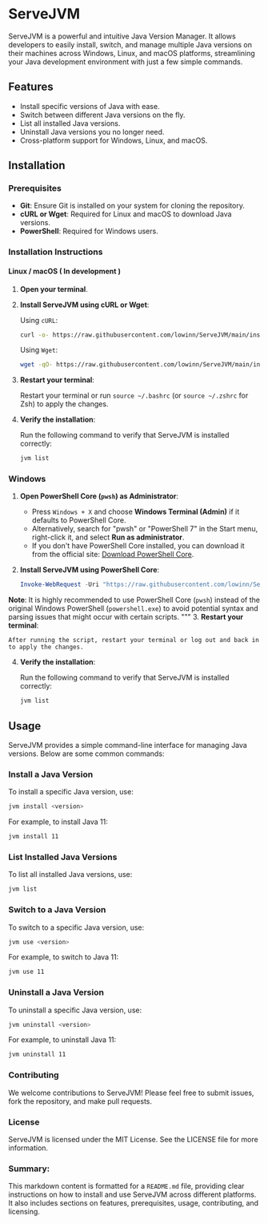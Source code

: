 # ServeJVM

ServeJVM is a powerful and intuitive Java Version Manager. It allows developers to easily install, switch, and manage multiple Java versions on their machines across Windows, Linux, and macOS platforms, streamlining your Java development environment with just a few simple commands.

## Features

- Install specific versions of Java with ease.
- Switch between different Java versions on the fly.
- List all installed Java versions.
- Uninstall Java versions you no longer need.
- Cross-platform support for Windows, Linux, and macOS.

## Installation

### Prerequisites

- **Git**: Ensure Git is installed on your system for cloning the repository.
- **cURL or Wget**: Required for Linux and macOS to download Java versions.
- **PowerShell**: Required for Windows users.

### Installation Instructions

#### Linux / macOS ( In development )

1. **Open your terminal**.
2. **Install ServeJVM using cURL or Wget**:

    Using `cURL`:
    ```bash
    curl -o- https://raw.githubusercontent.com/lowinn/ServeJVM/main/install.sh | bash
    ```

    Using `Wget`:
    ```bash
    wget -qO- https://raw.githubusercontent.com/lowinn/ServeJVM/main/install.sh | bash
    ```

3. **Restart your terminal**:

    Restart your terminal or run `source ~/.bashrc` (or `source ~/.zshrc` for Zsh) to apply the changes.

4. **Verify the installation**:

    Run the following command to verify that ServeJVM is installed correctly:

    ```bash
    jvm list
    ```

### Windows

1. **Open PowerShell Core (`pwsh`) as Administrator**:
    - Press `Windows + X` and choose **Windows Terminal (Admin)** if it defaults to PowerShell Core.
    - Alternatively, search for "pwsh" or "PowerShell 7" in the Start menu, right-click it, and select **Run as administrator**.
    - If you don't have PowerShell Core installed, you can download it from the official site: [Download PowerShell Core](https://github.com/PowerShell/PowerShell).

2. **Install ServeJVM using PowerShell Core**:

    ```powershell
    Invoke-WebRequest -Uri "https://raw.githubusercontent.com/lowinn/ServeJVM/main/install.ps1" -OutFile "$env:TEMP\install.ps1"; & "$env:TEMP\install.ps1"
    ```

**Note**: It is highly recommended to use PowerShell Core (`pwsh`) instead of the original Windows PowerShell (`powershell.exe`) to avoid potential syntax and parsing issues that might occur with certain scripts.
"""
3. **Restart your terminal**:

    After running the script, restart your terminal or log out and back in to apply the changes.

4. **Verify the installation**:

    Run the following command to verify that ServeJVM is installed correctly:

    ```powershell
    jvm list
    ```

## Usage

ServeJVM provides a simple command-line interface for managing Java versions. Below are some common commands:

### Install a Java Version

To install a specific Java version, use:

```bash
jvm install <version>
```

For example, to install Java 11:

```bash
jvm install 11
```
### List Installed Java Versions

To list all installed Java versions, use:

```bash
jvm list
```
### Switch to a Java Version
To switch to a specific Java version, use:
```bash
jvm use <version>
```
For example, to switch to Java 11:
```bash
jvm use 11
```
### Uninstall a Java Version
To uninstall a specific Java version, use:
```bash
jvm uninstall <version>
```
For example, to uninstall Java 11:
```bash
jvm uninstall 11
```

### Contributing
We welcome contributions to ServeJVM! Please feel free to submit issues, fork the repository, and make pull requests.

### License
ServeJVM is licensed under the MIT License. See the LICENSE file for more information.

### Summary:

This markdown content is formatted for a `README.md` file, providing clear instructions on how to install and use ServeJVM across different platforms. It also includes sections on features, prerequisites, usage, contributing, and licensing.
